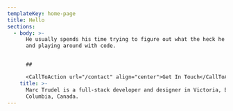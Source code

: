 ```yaml
---
templateKey: home-page
title: Hello
sections:
  - body: >-
      He usually spends his time trying to figure out what the heck he's doing,
      and playing around with code.


      ## 

      <CallToAction url="/contact" align="center">Get In Touch</CallToAction>
    title: >-
      Marc Trudel is a full-stack developer and designer in Victoria, British
      Columbia, Canada.
---
```


